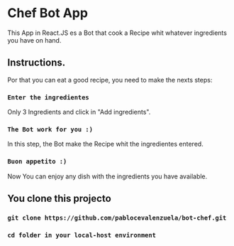 # Chef Bot App

This App in React.JS es a Bot that cook a Recipe whit whatever ingredients you have on hand.

## Instructions.

Por that you can eat a good recipe, you need to make the nexts steps:

### `Enter the ingredientes`

Only 3 Ingredients and click in "Add ingredients".

### `The Bot work for you :)`

In this step, the Bot make the Recipe whit the ingredientes entered.

### `Buon appetito :)`

Now You can enjoy any dish with the ingredients you have available.

## You clone this projecto

### `git clone https://github.com/pablocevalenzuela/bot-chef.git`

### `cd folder in your local-host environment`